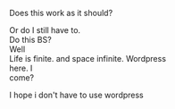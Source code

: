 Does 
this work 
as it should?


Or do I still have to.  
Do this BS?  
Well   
Life is finite. 
and space infinite. 
Wordpress  
here. 
I  
come?

I hope
i don't 
have to 
use wordpress
